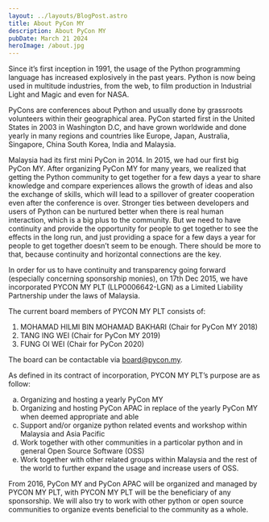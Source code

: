 ```yaml
---
layout: ../layouts/BlogPost.astro
title: About PyCon MY
description: About PyCon MY
pubDate: March 21 2024
heroImage: /about.jpg
---
```


Since it’s first inception in 1991, the usage of the Python programming
language has increased explosively in the past years. Python is now being
used in multitude industries, from the web, to film production in
Industrial Light and Magic and even for NASA.

PyCons are conferences about Python and usually done by grassroots volunteers
within their geographical area. PyCon started first in the United States in
2003 in Washington D.C, and have grown worldwide and done yearly in many regions
and countries like Europe, Japan, Australia, Singapore, China South Korea,
India and Malaysia.

Malaysia had its first mini PyCon in 2014. In 2015, we had our first big PyCon
MY. After organizing PyCon MY for many years, we realized that getting the
Python community to get together for a few days a year to share knowledge and
compare experiences allows the growth of ideas and also the exchange of skills,
which will lead to a spillover of greater cooperation even after the conference
is over. Stronger ties between developers and users of Python can be nurtured
better when there is real human interaction, which is a big plus to the 
community. But we need to have continuity and provide the opportunity for people 
to get together to see the effects in the long run, and just providing a space 
for a few days a year for people to get together doesn’t seem to be enough. 
There should be more to that, because continuity and horizontal connections are 
the key.

In order for us to have continuity and transparency going forward (especially
concerning sponsorship monies), on 17th Dec 2015, we have incorporated PYCON
MY PLT (LLP0006642-LGN) as a Limited Liability Partnership under the laws of
Malaysia.

The current board members of PYCON MY PLT consists of:

1. MOHAMAD HILMI BIN MOHAMAD BAKHARI (Chair for PyCon MY 2018)</li>
2. TANG ING WEI (Chair for PyCon MY 2019)</li>
3. FUNG OI WEI (Chair for PyCon 2020)</li>


The board can be contactable via [board@pycon.my](mailto:board@pycon.my).

As defined in its contract of incorporation, PYCON MY PLT’s purpose are as
follow:
<ol type="a">
  <li>Organizing and hosting a yearly PyCon MY</li>
  <li>
    Organizing and hosting PyCon APAC in replace of the yearly PyCon MY
    when deemed appropriate and able
  </li>
  <li>
    Support and/or organize python related events and workshop within
    Malaysia and Asia Pacific
  </li>
  <li>
    Work together with other communities in a particolar python and in
    general Open Source Software (OSS)
  </li>
  <li>
    Work together with other related groups within Malaysia and the
    rest of the world to further expand the usage and increase users of
    OSS.
  </li>
</ol>

From 2016, PyCon MY and PyCon APAC will be organized and managed by PYCON MY
PLT, with PYCON MY PLT will be the beneficiary of any sponsorship. We will
also try to work with other python or open source communities to organize events
beneficial to the community as a whole.
